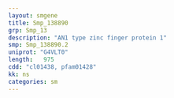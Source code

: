 ```yaml
---
layout: smgene
title: Smp_138890
grp: Smp_13
description: "AN1 type zinc finger protein 1"
smp: Smp_138890.2
uniprot: "G4VLT0"
length:   975
cdd: "cl01438, pfam01428"
kk: ns
categories: sm
---
```

